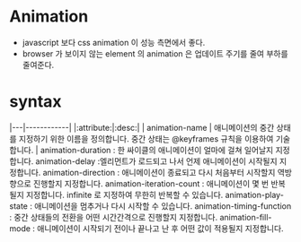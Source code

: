 # Animation
+ javascript 보다 css animation 이 성능 측면에서 좋다.
+ browser 가 보이지 않는 element 의 animation 은 업데이트 주기를 줄여 부하를 줄여준다.

# syntax
|---|------------|
|:attribute:|:desc:|
| animation-name | 애니메이션의 중간 상태를 지정하기 위한 이름을 정의합니다. 중간 상태는 @keyframes 규칙을 이용하여 기술합니다. |
animation-duration : 한 싸이클의 애니메이션이 얼마에 걸쳐 일어날지 지정합니다.
animation-delay :엘리먼트가 로드되고 나서 언제 애니메이션이 시작될지 지정합니다.
animation-direction : 애니메이션이 종료되고 다시 처음부터 시작할지 역방향으로 진행할지 지정합니다.
animation-iteration-count : 애니메이션이 몇 번 반복될지 지정합니다. infinite 로 지정하여 무한히 반복할 수 있습니다.
animation-play-state : 애니메이션을 멈추거나 다시 시작할 수 있습니다.
animation-timing-function : 중간 상태들의 전환을 어떤 시간간격으로 진행할지 지정합니다.
animation-fill-mode : 애니메이션이 시작되기 전이나 끝나고 난 후 어떤 값이 적용될지 지정합니다.

